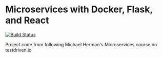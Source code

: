# Microservices with Docker, Flask, and React
[![Build Status](https://travis-ci.com/amauris-f/testdriven-app.svg?branch=master)](https://travis-ci.com/amauris-f/testdriven-app)

Project code from following Michael Herman's Microservices course on testdriven.io
